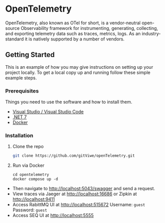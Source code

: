 <!-- ABOUT THE PROJECT -->
# OpenTelemetry
OpenTelemetry, also known as OTel for short, is a vendor-neutral open-source Observability framework for instrumenting, generating, collecting, and exporting telemetry data such as traces, metrics, logs. As an industry-standard it is natively supported by a number of vendors.


<!-- GETTING STARTED -->
## Getting Started

This is an example of how you may give instructions on setting up your project locally.
To get a local copy up and running follow these simple example steps.

### Prerequisites

Things you need to use the software and how to install them.
* [Visual Studio / Visual Studio Code](https://visualstudio.microsoft.com/)
* [.NET 7](https://devblogs.microsoft.com/dotnet/announcing-dotnet-7/)
* [Docker](https://www.docker.com/)

### Installation

1. Clone the repo
   ```sh
   git clone https://github.com/gitViwe/openTelemetry.git
   ```
2. Run via Docker
   ```
   cd opentelemetry
   docker compose up -d
   ```

* Then navigate to [http://localhost:5043/swagger](http://localhost:5043/swagger) and send a request.
* View traces via Jaeger at [http://localhost:16686](http://localhost:16686) or Zipkin at [http://localhost:9411](http://localhost:9411)
* Access RabittMQ UI at [http://localhost:515672](http://localhost:15672) Username: `guest` Password: `guest`
* Access SEQ UI at [http://localhost:5555](http://localhost:5555)
